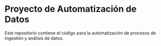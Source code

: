 # Proyecto de Automatización de Datos

Este repositorio contiene el código para la automatización de procesos de ingestión y análisis de datos.
